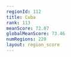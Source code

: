 ```yaml
---
regionId: 112
title: Cuba
rank: 113
meanScore: 72.07
globalMeanScore: 73.46
numRegions: 220
layout: region_score
---
```

